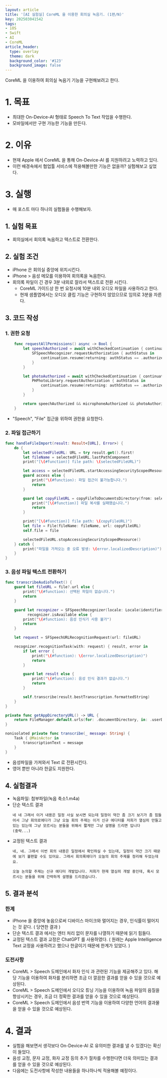 ```yaml
---
layout: article
title: '[AI 실험실] CoreML 을 이용한 회의실 녹음기. (1편/N)'
key: 202503041542
tags:
- iOS
- Swift
- AI
- CoreML
article_header:
  type: overlay
  theme: dark
  background_color: '#123'
  background_image: false
---
```


CoreML 을 이용하여 회의실 녹음기 기능을 구현해보려고 한다.  

<!--more-->

# 1. 목표
- 최대한 On-Device-AI 형태로 Speech To Text 작업을 수행한다.
- 모바일에서만 구현 가능한 기능을 만든다.

# 2. 이유
- 현재 Apple 에서 CoreML 을 통해 On-Device-AI 를 지원하려고 노력하고 있다.
- 이런 배경속에서 협업툴 서비스에 적용해볼만한 기능은 없을까? 실험해보고 싶었다. 

# 3. 실행
- 매 포스트 마다 하나의 실험들을 수행해보자.

## 1. 실험 목표
- 회의실에서 회의록 녹음하고 텍스트로 전환한다.

## 2. 실험 조건
- iPhone 은 회의실 중앙에 위치시킨다.
- iPhone > 음성 메모를 이용하여 회의록을 녹음한다.
- 회의록 파일이 긴 경우 3분 내외로 잘라서 텍스트로 전환 시킨다.
  - CoreML 가이드상 한 번 요청시에 10분 내외 오디오 파일을 사용하라고 한다.
  - 현재 샘플앱에서는 오디오 클립 기능은 구현하지 않았으므로 임의로 3분을 자른다.

## 3. 코드 작성
### 1. 권한 요청
```swift
    func requestAllPermissions() async -> Bool {
        let speechAuthorized = await withCheckedContinuation { continuation in
            SFSpeechRecognizer.requestAuthorization { authStatus in
                continuation.resume(returning: authStatus == .authorized)
            }
        }

        let photoAuthorized = await withCheckedContinuation { continuation in
            PHPhotoLibrary.requestAuthorization { authStatus in
                continuation.resume(returning: authStatus == .authorized || authStatus == .limited)
            }
        }

        return speechAuthorized && microphoneAuthorized && photoAuthorized
    }
```
- "Speech", "File" 접근을 위하여 권한을 요청한다. 

### 2. 파일 접근하기
```swift
func handleFileImport(result: Result<[URL], Error>) {
    do {
        let selectedFileURL: URL = try result.get().first!
        let fileName = selectedFileURL.lastPathComponent
        print("[\(#function)] file path: \(selectedFileURL)")

        let access = selectedFileURL.startAccessingSecurityScopedResource()
        guard access else {
            print("\(#function): 파일 접근이 불가능합니다.")
            return
        }

        guard let copyFileURL = copyFileToDocumentsDirectory(from: selectedFileURL) else {
            print("[\(#function)] 파일 복사를 실패했습니다.")
            return
        }

        print("[\(#function)] file path: \(copyFileURL)")
        let file = File(fileName: fileName, url: copyFileURL)
        self.file = file

        selectedFileURL.stopAccessingSecurityScopedResource()
    } catch {
        print("파일을 가져오는 중 오류 발생: \(error.localizedDescription)")
    }
}
```

### 3. 음성 파일 텍스트 전환하기
```swift
func transcribeAudioToText() {
    guard let fileURL = file?.url else {
        print("\(#function): 선택된 파일이 없습니다.")
        return
    }

    guard let recognizer = SFSpeechRecognizer(locale: Locale(identifier: "ko-KR")),
          recognizer.isAvailable else {
        print("\(#function): 음성 인식기 사용 불가")
        return
    }

    let request = SFSpeechURLRecognitionRequest(url: fileURL)

    recognizer.recognitionTask(with: request) { result, error in
        if let error {
            print("\(#function): \(error.localizedDescription)")
            return
        }

        guard let result else {
            print("\(#function): 음성 인식 결과가 없습니다.")
            return
        }

        self.transcribe(result.bestTranscription.formattedString)
    }
}

private func getAppDirectoryURL() -> URL {
    return FileManager.default.urls(for: .documentDirectory, in: .userDomainMask).first!
}

nonisolated private func transcribe(_ message: String) {
    Task { @MainActor in
        transcriptionText = message
    }
}
```
- 음성파일을 가져와서 Text 로 전환시킨다.
- 영어 뿐만 아니라 한글도 지원한다. 

## 4. 실험결과
- 녹음파일: 첨부파일(녹음 축소1.m4a)
- 단순 텍스트 결과
  ```
  네 네 그래서 이거 내용은 일정 사실 보시면 되는데 일정이 약간 좀 크기 보기가 좀 힘들어서 그냥 회의로에다가 그냥 오늘 회의 주제는 이거 신규 에디터를 저희가 열심히 만들고 있는 있는데 그냥 모르시는 분들을 위해서 짧게만 그냥 설명을 드리면 입니다 
  (중략...)
  ```
- 교정된 텍스트 결과
  ```
  네, 네. 그래서 이번 회의 내용은 일정에서 확인하실 수 있는데, 일정이 약간 크기 때문에 보기 불편할 수도 있어요. 그래서 회의록에다가 오늘의 회의 주제를 정리해 두었는데요.

  오늘 논의할 주제는 신규 에디터 개발입니다. 저희가 현재 열심히 개발 중인데, 혹시 모르시는 분들을 위해 간략하게 설명을 드리겠습니다.
  ```

## 5. 결과 분석
### 한계
- iPhone 을 중앙에 놓음으로써 디바이스 마이크와 멀어지는 경우, 인식률이 떨어지는 것 같다. ( 당연한 결과 )
- 단순 텍스트 결과 에서는 엔터 처리 없이 문자를 나열하기 때문에 읽기 힘들다.
- 교정된 텍스트 결과 교정은 ChatGPT 를 사용하였다. ( 원래는 Apple Intelligence Text 교정을 사용하려고 했으나 한글이기 때문에 한계가 있었다. )

### 도전사항
- CoreML > Speech 도메인에서 화자 인식 과 관련된 기능을 제공해주고 있다. 해당 기능을 이용하여 화자를 분리하면 조금 더 깔끔한 결과를 얻을 수 있을 것으로 예상된다.
- CoreML > Speech 도메인에서 오디오 튜닝 기능을 이용하여 녹음 파일의 음질을 향상시키는 경우, 조금 더 정확한 결과를 얻을 수 있을 것으로 예상된다.
- CoreML > Speech 도메인에서 음성 번역 기능을 이용하여 다양한 언어의 결과물을 얻을 수 있을 것으로 예상된다.

# 4. 결과
- 실험을 해보면서 생각보다 On-Device-AI 로 유의미한 결과를 낼 수 있겠다는 확신이 들었다.
- 음성 교정, 문자 교정, 화자 교정 등의 추가 절차를 수행한다면 더욱 의미있는 결과를 얻을 수 있을 것으로 예상된다.
- 다음에는 도전사항에 작성한 내용들을 하나하나씩 적용해볼 예정이다. 
